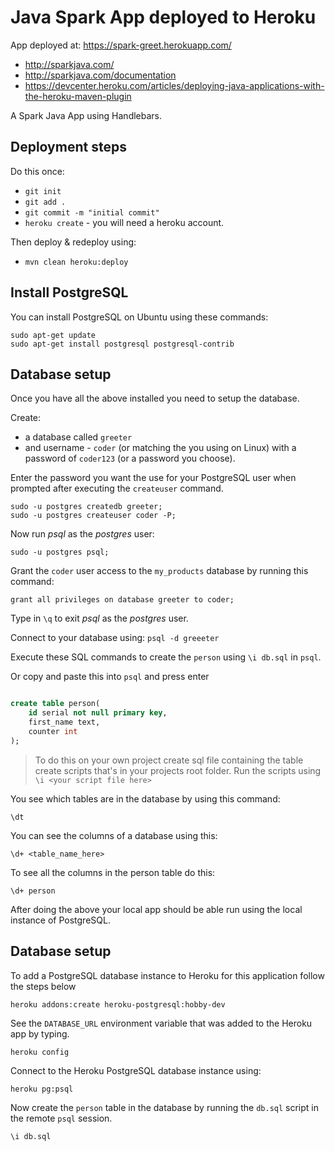 # Java Spark App deployed to Heroku

App deployed at: https://spark-greet.herokuapp.com/

* http://sparkjava.com/
* http://sparkjava.com/documentation
* https://devcenter.heroku.com/articles/deploying-java-applications-with-the-heroku-maven-plugin

A Spark Java App using Handlebars.

## Deployment steps

Do this once:

* `git init`
* `git add .`
* `git commit -m "initial commit"`
* `heroku create` - you will need a heroku account.

Then deploy & redeploy using:

* `mvn clean heroku:deploy`

## Install PostgreSQL

You can install PostgreSQL on Ubuntu using these commands:

```
sudo apt-get update
sudo apt-get install postgresql postgresql-contrib
```

## Database setup

Once you have all the above installed you need to setup the database.

Create:
* a database called `greeter` 
* and username - `coder` (or matching the you using on Linux) with a password of `coder123` (or a password you choose). 

Enter the password you want the use for your PostgreSQL user when prompted after executing the `createuser` command. 

```
sudo -u postgres createdb greeter;
sudo -u postgres createuser coder -P;
```

Now run *psql* as the *postgres* user:

```
sudo -u postgres psql;
```

Grant the `coder` user access to the `my_products` database by running this command: 

```
grant all privileges on database greeter to coder;
```

Type in `\q` to exit *psql* as the *postgres* user.

Connect to your database using: `psql -d greeeter`

Execute these SQL commands to create the `person` using `\i db.sql` in `psql`. 

Or copy and paste this into `psql` and press enter

```sql

create table person(
    id serial not null primary key,
    first_name text,
    counter int
);


```

> To do this on your own project create sql file containing the table create scripts that's in your projects root folder. Run the scripts using `\i <your script file here>`

You see which tables are in the database by using this command:

```
\dt
```

You can see the columns of a database using this:

```
\d+ <table_name_here>
```

To see all the columns in the person table do this:

```
\d+ person
```

After doing the above your local app should be able run using the local instance of PostgreSQL.

## Database setup

To add a PostgreSQL database instance to Heroku for this application follow the steps below

```
heroku addons:create heroku-postgresql:hobby-dev
```

See the `DATABASE_URL` environment variable that was added to the Heroku app by typing.

```
heroku config
```

Connect to the Heroku PostgreSQL database instance using:

```
heroku pg:psql
```

Now create the `person` table in the database by running the `db.sql` script in the remote `psql` session.

```
\i db.sql
```





